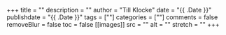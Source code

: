 +++
title = ""
description = ""
author = "Till Klocke"
date = "{{ .Date }}"
publishdate = "{{ .Date }}"
tags = [""]
categories = [""]
comments = false
removeBlur = false
toc = false
[[images]]
  src = ""
  alt = ""
  stretch = ""
+++
